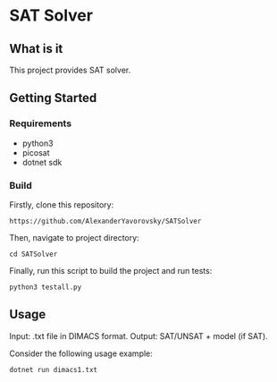 # SAT Solver
## What is it
This project provides SAT solver.

## Getting Started
### Requirements
* python3
* picosat
* dotnet sdk

### Build
Firstly, clone this repository:
```
https://github.com/AlexanderYavorovsky/SATSolver
```
Then, navigate to project directory:
```
cd SATSolver
```
Finally, run this script to build the project and run tests:
``` 
python3 testall.py
```

## Usage
Input: .txt file in DIMACS format.
Output: SAT/UNSAT + model (if SAT).

Consider the following usage example:
```
dotnet run dimacs1.txt
```